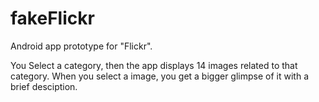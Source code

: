 # fakeFlickr
Android app prototype for "Flickr".

You Select a category, then the app displays 14 images related to that category. When you select a image, you get a bigger glimpse of it with a brief desciption.
